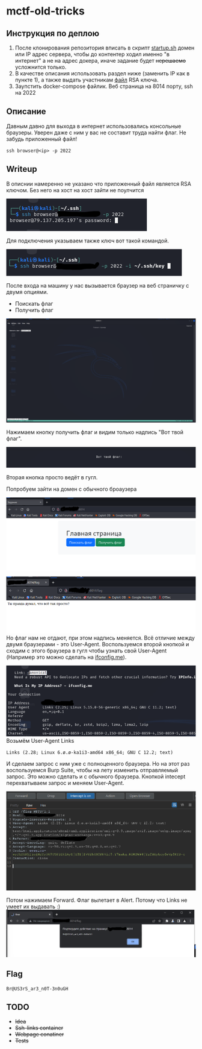 # mctf-old-tricks
## Инструкция по деплою
1. После клонирования репозитория вписать в скрипт [startup.sh](./app/startup.sh) домен или IP адрес сервера, чтобы до контентер ходил именно "в интернет" а не на адрес докера, иначе задание будет ~~нерешаемо~~ усложнится только.
2. В качестве описания использовать раздел ниже (заменить IP как в пункте 1), а также выдать участникам [файл](./key)   RSA ключа.
3. Заупстить docker-compose файлик. Веб страница на 8014 порту, ssh на 2022

## Описание 
Давным давно для выхода в интернет использовались консольные браузеры. Уверен даже с ним у вас не составит труда найти флаг. Не забудь приложенный файл! 
```
ssh browser@<ip> -p 2022
```
## Writeup
В описнии намеренно не указано что приложенный файл является RSA ключом. Без него на хост на хост зайти не поулчится 

![image](./images/1.png)

Для подключения указываем также ключ вот такой командой.

![image](./images/2.png)

После входа на машину у нас вызывается браузер на веб страничку с двумя опциями. 
- Поискать флаг
- Получить флаг 

![image](./images/3.png)

Нажимаем кнопку получить флаг и видим только надпись "Вот твой флаг".

![image](./images/4.png)

Вторая кнопка просто ведёт в гугл.

Попробуем зайти на домен с обычного броаузера 

![image](./images/5.png)

![image](./images/6.png)
Но флаг нам не отдают, при этом надпись меняется. Всё отличие между двумя браузерами - это User-Agent. Воспользуемся второй кнопкой и сходим с этого браузера в гугл чтобы узнать свой User-Agent (Например это можно сделать на [ifconfig.me](https://ifconfig.me)).

![image](./images/7.png)
Возьмём User-Agent Links
```
Links (2.28; Linux 6.ø.ø-ka1i3-amd64 x86_64; GNU C 12.2; text)
```
И сделаем запрос с ним уже с полноценного браузера. Но на этот раз воспользуемся Burp Suite, чтобы на лету изменить отправляемый запрос. Это можно сделать и с обычного браузера.
Кнопкой intecept перехватываем запрос и меняем User-Agent. 

![image](./images/8.png)

Потом нажимаем Forward. Флаг вылетает в Alert. Потому что Links не умеет их выдавать :)
![image](./images/9.png)

## Flag 
```
Br@US3rS_ar3_n0T-3n0uGH
```
## TODO 
- ~~Idea~~
- ~~Ssh-links container~~
- ~~Webpage conatiner~~
- ~~Tests~~ 
